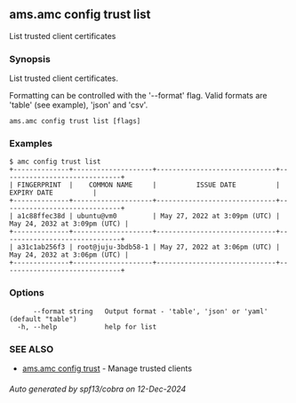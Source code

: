 ## ams.amc config trust list

List trusted client certificates

### Synopsis

List trusted client certificates.

Formatting can be controlled with the '--format' flag.
Valid formats are 'table' (see example), 'json' and 'csv'.

```
ams.amc config trust list [flags]
```

### Examples

```
$ amc config trust list
+--------------+--------------------+------------------------------+------------------------------+
| FINGERPRINT  |    COMMON NAME     |          ISSUE DATE          |         EXPIRY DATE          |
+--------------+--------------------+------------------------------+------------------------------+
| a1c88ffec38d | ubuntu@vm0         | May 27, 2022 at 3:09pm (UTC) | May 24, 2032 at 3:09pm (UTC) |
+--------------+--------------------+------------------------------+------------------------------+
| a31c1ab256f3 | root@juju-3bdb58-1 | May 27, 2022 at 3:06pm (UTC) | May 24, 2032 at 3:06pm (UTC) |
+--------------+--------------------+------------------------------+------------------------------+

```

### Options

```
      --format string   Output format - 'table', 'json' or 'yaml' (default "table")
  -h, --help            help for list
```

### SEE ALSO

* [ams.amc config trust](ams.amc_config_trust.md)	 - Manage trusted clients

###### Auto generated by spf13/cobra on 12-Dec-2024
